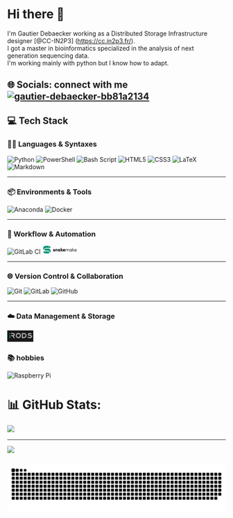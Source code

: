 # Hi there 👋
I'm Gautier Debaecker working as a Distributed Storage Infrastructure designer [@CC-IN2P3] (https://cc.in2p3.fr/).  
I got a master in bioinformatics specialized in the analysis of next generation sequencing data.  
I'm working mainly with python but I know how to adapt. 

## 🌐 Socials: connect with me <a href="https://linkedin.com/in/gautier-debaecker-bb81a2134" target="blank"><img align="center" src="https://raw.githubusercontent.com/rahuldkjain/github-profile-readme-generator/master/src/images/icons/Social/linked-in-alt.svg" alt="gautier-debaecker-bb81a2134" height="30" width="40" /></a>


## 💻 Tech Stack

### 🧑‍💻 Languages & Syntaxes  
![Python](https://img.shields.io/badge/python-3670A0?style=flat-square&logo=python&logoColor=ffdd54)
![PowerShell](https://img.shields.io/badge/PowerShell-%235391FE.svg?style=flat-square&logo=powershell&logoColor=white)
![Bash Script](https://img.shields.io/badge/bash_script-%23121011.svg?style=flat-square&logo=gnu-bash&logoColor=white)
![HTML5](https://img.shields.io/badge/html5-%23E34F26.svg?style=flat-square&logo=html5&logoColor=white)
![CSS3](https://img.shields.io/badge/css3-%231572B6.svg?style=flat-square&logo=css3&logoColor=white)
![LaTeX](https://img.shields.io/badge/latex-%23008080.svg?style=flat-square&logo=latex&logoColor=white)
![Markdown](https://img.shields.io/badge/markdown-%23000000.svg?style=flat-square&logo=markdown&logoColor=white)

---

### 📦 Environments & Tools  
![Anaconda](https://img.shields.io/badge/Anaconda-%2344A833.svg?style=flat-square&logo=anaconda&logoColor=white)
![Docker](https://img.shields.io/badge/docker-%230db7ed.svg?style=flat-square&logo=docker&logoColor=white)


---

### 🔁 Workflow & Automation  

![GitLab CI](https://img.shields.io/badge/gitlab%20CI-%23181717.svg?style=flat-square&logo=gitlab&logoColor=white)
<a href="https://snakemake.readthedocs.io/en/stable/">
    <img src="img/Snakemake_logo_dark.png" alt="Snakemake" title="Snakemake" width="80">
</a>

---

### 🌐 Version Control & Collaboration  
![Git](https://img.shields.io/badge/git-%23F05033.svg?style=flat-square&logo=git&logoColor=white)
![GitLab](https://img.shields.io/badge/gitlab-%23181717.svg?style=flat-square&logo=gitlab&logoColor=white)
![GitHub](https://img.shields.io/badge/github-%23121011.svg?style=flat-square&logo=github&logoColor=white)

---

### ☁️ Data Management & Storage  
<a href="https://irods.org/">
    <img src="img/iRODS-logo.jpg" alt="iRODS" title="iRODS" width="60">
</a>


### 📚​ hobbies 
![Raspberry Pi](https://img.shields.io/badge/-Raspberry_Pi-C51A4A?style=flat-square&logo=Raspberry-Pi)


# 📊 GitHub Stats:
![](https://github-readme-stats.vercel.app/api/top-langs/?username=sigau&theme=dracula&hide_border=false&include_all_commits=false&count_private=false&layout=compact)

---
[![](https://visitcount.itsvg.in/api?id=sigau&icon=5&color=10)](https://visitcount.itsvg.in)


###

<img src="https://raw.githubusercontent.com/Platane/snk/output/github-contribution-grid-snake.svg" alt="Snake animation" />

###

<!-- Proudly created with GPRM ( https://gprm.itsvg.in ) -->
<!--
**sigau/sigau** is a ✨ _special_ ✨ repository because its `README.md` (this file) appears on your GitHub profile.

Here are some ideas to get you started:

- 🔭 I’m currently working on ...
- 🌱 I’m currently learning ...
- 👯 I’m looking to collaborate on ...
- 🤔 I’m looking for help with ...
- 💬 Ask me about ...
- 📫 How to reach me: ...
- 😄 Pronouns: ...
- ⚡ Fun fact: ...
-->
